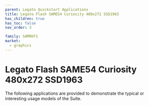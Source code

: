 ```yaml
---
parent: Legato Quickstart Applications
title: Legato Flash SAME54 Curiosity 480x272 SSD1963
has_children: true
has_toc: false
nav_order: 3

family: SAMRH71
market:
  - graphics
---
```


# Legato Flash SAME54 Curiosity 480x272 SSD1963

The following applications are provided to demonstrate the typical or interesting usage models of the Suite.
